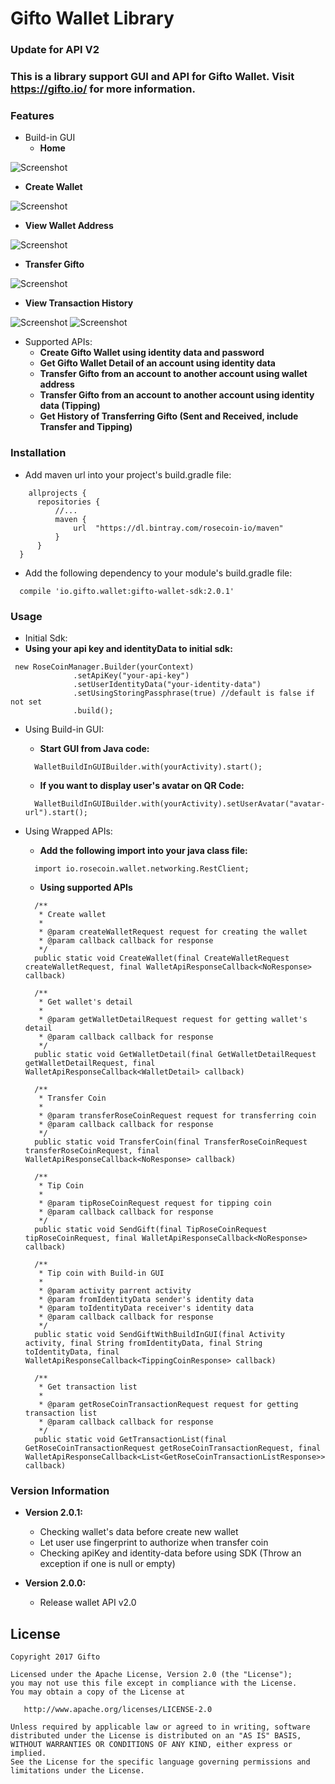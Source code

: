 # Gifto Wallet Library
### Update for API V2
### This is a library support GUI and API for Gifto Wallet. Visit https://gifto.io/ for more information.

### Features
* Build-in GUI
  * **Home**
  
 ![Screenshot](https://github.com/rosecoin-io/RosecoinWalletSDK/blob/master/Android/screenshots/screenshot_home.png)
  
  * **Create Wallet**
  
 ![Screenshot](https://github.com/rosecoin-io/RosecoinWalletSDK/blob/master/Android/screenshots/screenshot_create.png)
  
  * **View Wallet Address**
  
 ![Screenshot](https://github.com/rosecoin-io/RosecoinWalletSDK/blob/master/Android/screenshots/screenshot_address.png)

  * **Transfer Gifto**
  
 ![Screenshot](https://github.com/rosecoin-io/RosecoinWalletSDK/blob/master/Android/screenshots/screenshot_transfer.png)

  * **View Transaction History**
  
 ![Screenshot](https://github.com/rosecoin-io/RosecoinWalletSDK/blob/master/Android/screenshots/screenshot_history.png)
 ![Screenshot](https://github.com/rosecoin-io/RosecoinWalletSDK/blob/master/Android/screenshots/screenshot_history_detail.png)

* Supported APIs:
  * **Create Gifto Wallet using identity data and password**
  * **Get Gifto Wallet Detail of an account using identity data**
  * **Transfer Gifto from an account to another account using wallet address**
  * **Transfer Gifto from an account to another account using identity data (Tipping)**
  * **Get History of Transferring Gifto (Sent and Received, include Transfer and Tipping)**
  
### Installation
* Add maven url into your project's build.gradle file:
```
    allprojects {
      repositories {
          //...
          maven {
              url  "https://dl.bintray.com/rosecoin-io/maven"
          }
      }
  }
```

* Add the following dependency to your module's build.gradle file:
```
  compile 'io.gifto.wallet:gifto-wallet-sdk:2.0.1'
```

### Usage
* Initial Sdk:
 * **Using your api key and identityData to initial sdk:**
  ```
   new RoseCoinManager.Builder(yourContext)
                .setApiKey("your-api-key")
                .setUserIdentityData("your-identity-data")
                .setUsingStoringPassphrase(true) //default is false if not set
                .build();
  ```
* Using Build-in GUI:
  * **Start GUI from Java code:**
  ```
    WalletBuildInGUIBuilder.with(yourActivity).start();
  ```
  * **If you want to display user's avatar on QR Code:**
  ```
    WalletBuildInGUIBuilder.with(yourActivity).setUserAvatar("avatar-url").start();
  ```
  
* Using Wrapped APIs:
  * **Add the following import into your java class file:**
  ```
    import io.rosecoin.wallet.networking.RestClient;
  ```
  * **Using supported APIs**
  ```
    /**
     * Create wallet
     *
     * @param createWalletRequest request for creating the wallet
     * @param callback callback for response
     */
    public static void CreateWallet(final CreateWalletRequest createWalletRequest, final WalletApiResponseCallback<NoResponse> callback)
    
    /**
     * Get wallet's detail
     *
     * @param getWalletDetailRequest request for getting wallet's detail
     * @param callback callback for response
     */
    public static void GetWalletDetail(final GetWalletDetailRequest getWalletDetailRequest, final WalletApiResponseCallback<WalletDetail> callback)
    
    /**
     * Transfer Coin
     *
     * @param transferRoseCoinRequest request for transferring coin
     * @param callback callback for response
     */
    public static void TransferCoin(final TransferRoseCoinRequest transferRoseCoinRequest, final WalletApiResponseCallback<NoResponse> callback)
    
    /**
     * Tip Coin
     *
     * @param tipRoseCoinRequest request for tipping coin
     * @param callback callback for response
     */
    public static void SendGift(final TipRoseCoinRequest tipRoseCoinRequest, final WalletApiResponseCallback<NoResponse> callback)

    /**
     * Tip coin with Build-in GUI
     *
     * @param activity parrent activity
     * @param fromIdentityData sender's identity data
     * @param toIdentityData receiver's identity data
     * @param callback callback for response
     */
    public static void SendGiftWithBuildInGUI(final Activity activity, final String fromIdentityData, final String toIdentityData, final WalletApiResponseCallback<TippingCoinResponse> callback)
    
    /**
     * Get transaction list
     *
     * @param getRoseCoinTransactionRequest request for getting transaction list
     * @param callback callback for response
     */
    public static void GetTransactionList(final GetRoseCoinTransactionRequest getRoseCoinTransactionRequest, final WalletApiResponseCallback<List<GetRoseCoinTransactionListResponse>> callback)
  ```
  
### Version Information
  * **Version 2.0.1:**
    * Checking wallet's data before create new wallet
    * Let user use fingerprint to authorize when transfer coin
    * Checking apiKey and identity-data before using SDK (Throw an exception if one is null or empty)
  
  * **Version 2.0.0:**
    * Release wallet API v2.0
  
## License

    Copyright 2017 Gifto

    Licensed under the Apache License, Version 2.0 (the "License");
    you may not use this file except in compliance with the License.
    You may obtain a copy of the License at

       http://www.apache.org/licenses/LICENSE-2.0

    Unless required by applicable law or agreed to in writing, software
    distributed under the License is distributed on an "AS IS" BASIS,
    WITHOUT WARRANTIES OR CONDITIONS OF ANY KIND, either express or implied.
    See the License for the specific language governing permissions and
    limitations under the License.
